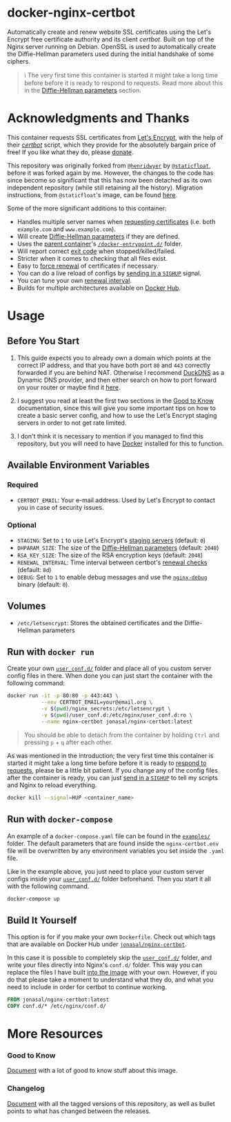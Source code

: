 # docker-nginx-certbot

Automatically create and renew website SSL certificates using the Let's Encrypt
free certificate authority and its client *certbot*. Built on top of the Nginx
server running on Debian. OpenSSL is used to automatically create the
Diffie-Hellman parameters used during the initial handshake of some ciphers.

> :information_source: The very first time this container is started it might
  take a long time before before it is ready to respond to requests. Read more
  about this in the [Diffie-Hellman parameters][diffie-hellman-parameters]
  section.



# Acknowledgments and Thanks

This container requests SSL certificates from [Let's Encrypt][1], with the help
of their [*certbot*][2] script, which they provide for the absolutely bargain
price of free! If you like what they do, please [donate][3].

This repository was originally forked from [`@henridwyer`][4] by
[`@staticfloat`][5], before it was forked again by me. However, the changes to
the code has since become so significant that this has now been detached as its
own independent repository (while still retaining all the history). Migration
instructions, from `@staticfloat`'s image, can be found
[here][help-migrating-from-staticfloats-image].

Some of the more significant additions to this container:

- Handles multiple server names when
  [requesting certificates][how-the-script-add-domain-names-to-certificate-requests]
  (i.e. both `example.com` and `www.example.com`).
- Will create [Diffie-Hellman parameters][diffie-hellman-parameters] if they
  are defined.
- Uses the [parent container][9]'s [`/docker-entrypoint.d/`][7] folder.
- Will report correct [exit code][6] when stopped/killed/failed.
- Stricter when it comes to checking that all files exist.
- Easy to [force renewal][manualforce-renewal] of certificates if necessary.
- You can do a live reload of configs by
  [sending in a `SIGHUP`][manualforce-renewal] signal.
- You can tune your own [renewal interval][renewal-check-interval].
- Builds for multiple architectures available on [Docker Hub][8].



# Usage

## Before You Start
1. This guide expects you to already own a domain which points at the correct
   IP address, and that you have both port `80` and `443` correctly forwarded if
   you are behind NAT. Otherwise I recommend [DuckDNS][12] as a Dynamic DNS
   provider, and then either search on how to port forward on your router or
   maybe find it [here][13].

2. I suggest you read at least the first two sections in the
   [Good to Know][good-to-know] documentation, since this will give you some
   important tips on how to create a basic server config, and how to use
   the Let's Encrypt staging servers in order to not get rate limited.

3. I don't think it is necessary to mention if you managed to find this
   repository, but you will need to have [Docker][11] installed for this to
   function.


## Available Environment Variables

### Required
- `CERTBOT_EMAIL`: Your e-mail address. Used by Let's Encrypt to contact you in case of security issues.

### Optional
- `STAGING`: Set to `1` to use Let's Encrypt's [staging servers][initial-testing] (default: `0`)
- `DHPARAM_SIZE`: The size of the [Diffie-Hellman parameters][diffie-hellman-parameters] (default: `2048`)
- `RSA_KEY_SIZE`: The size of the RSA encryption keys (default: `2048`)
- `RENEWAL_INTERVAL`: Time interval between certbot's [renewal checks][renewal-check-interval] (default: `8d`)
- `DEBUG`: Set to `1` to enable debug messages and use the [`nginx-debug`][10] binary (default: `0`).


## Volumes
- `/etc/letsencrypt`: Stores the obtained certificates and the Diffie-Hellman parameters


## Run with `docker run`
Create your own [`user_conf.d/`][the-user_conf.d-folder] folder and place all
of you custom server config files in there. When done you can just start the
container with the following command:

```bash
docker run -it -p 80:80 -p 443:443 \
           --env CERTBOT_EMAIL=your@email.org \
           -v $(pwd)/nginx_secrets:/etc/letsencrypt \
           -v $(pwd)/user_conf.d:/etc/nginx/user_conf.d:ro \
           --name nginx-certbot jonasal/nginx-certbot:latest
```

> You should be able to detach from the container by holding `Ctrl` and pressing
  `p` + `q` after each other.

As was mentioned in the introduction; the very first time this container is
started it might take a long time before before it is ready to
[respond to requests][diffie-hellman-parameters], please be a little bit
patient. If you change any of the config files after the container is ready,
you can just [send in a `SIGHUP`][manualforce-renewal] to tell my scripts and
Nginx to reload everything.

```bash
docker kill --signal=HUP <container_name>
```


## Run with `docker-compose`
An example of a `docker-compose.yaml` file can be found in the
[`examples/`](./examples) folder. The default parameters that are found inside
the `nginx-certbot.env` file will be overwritten by any environment variables
you set inside the `.yaml` file.

Like in the example above, you just need to place your custom server configs
inside your [`user_conf.d/`][the-user_conf.d-folder] folder beforehand. Then
you start it all with the following command.

```bash
docker-compose up
```


## Build It Yourself
This option is for if you make your own `Dockerfile`. Check out which tags that
are available on Docker Hub under [`jonasal/nginx-certbot`][8].

In this case it is possible to completely skip the
[`user_conf.d/`][the-user_conf.d-folder] folder, and write your files directly
into Nginx's `conf.d/` folder. This way you can replace the files I have built
[into the image](./src/nginx_conf.d) with your own. However, if you do that
please take a moment to understand what they do, and what you need to include
in order for certbot to continue working.

```Dockerfile
FROM jonasal/nginx-certbot:latest
COPY conf.d/* /etc/nginx/conf.d/
```



# More Resources

### Good to Know
[Document][good-to-know] with a lot of good to know stuff about this image.

### Changelog
[Document][changelog] with all the tagged versions of this repository, as well as
bullet points to what has changed between the releases.






[good-to-know]: https://github.com/JonasAlfredsson/docker-nginx-certbot/tree/master/docs/good_to_know.md
[diffie-hellman-parameters]: https://github.com/JonasAlfredsson/docker-nginx-certbot/tree/master/docs/good_to_know.md#diffie-hellman-parameters
[help-migrating-from-staticfloats-image]: https://github.com/JonasAlfredsson/docker-nginx-certbot/tree/master/docs/good_to_know.md#help-migrating-from-staticfloats-image
[how-the-script-add-domain-names-to-certificate-requests]: https://github.com/JonasAlfredsson/docker-nginx-certbot/tree/master/docs/good_to_know.md#how-the-script-add-domain-names-to-certificate-requests
[manualforce-renewal]: https://github.com/JonasAlfredsson/docker-nginx-certbot/tree/master/docs/good_to_know.md#manualforce-renewal
[renewal-check-interval]: https://github.com/JonasAlfredsson/docker-nginx-certbot/tree/master/docs/good_to_know.md#renewal-check-interval
[initial-testing]: https://github.com/JonasAlfredsson/docker-nginx-certbot/tree/master/docs/good_to_know.md#initial-testing
[the-user_conf.d-folder]: https://github.com/JonasAlfredsson/docker-nginx-certbot/tree/master/docs/good_to_know.md#the-user_confd-folder
[changelog]: https://github.com/JonasAlfredsson/docker-nginx-certbot/tree/master/docs/changelog.md

[1]: https://letsencrypt.org/
[2]: https://github.com/certbot/certbot
[3]: https://letsencrypt.org/donate/
[4]: https://github.com/henridwyer/docker-letsencrypt-cron
[5]: https://github.com/staticfloat/docker-nginx-certbot
[6]: https://github.com/JonasAlfredsson/docker-nginx-certbot/commit/43dde6ec24f399fe49729b28ba4892665e3d7078
[7]: https://github.com/nginxinc/docker-nginx/tree/master/entrypoint
[8]: https://hub.docker.com/r/jonasal/nginx-certbot
[9]: https://github.com/nginxinc/docker-nginx
[10]: https://github.com/docker-library/docs/tree/master/nginx#running-nginx-in-debug-mode
[11]: https://docs.docker.com/engine/install/
[12]: https://www.duckdns.org/
[13]: https://portforward.com/router.htm
